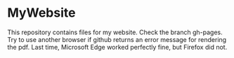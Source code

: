 # MyWebsite
This repository contains files for my website. Check the branch gh-pages. 
Try to use another browser if github returns an error message for rendering the pdf. Last time, Microsoft Edge worked perfectly fine, but Firefox did not.
